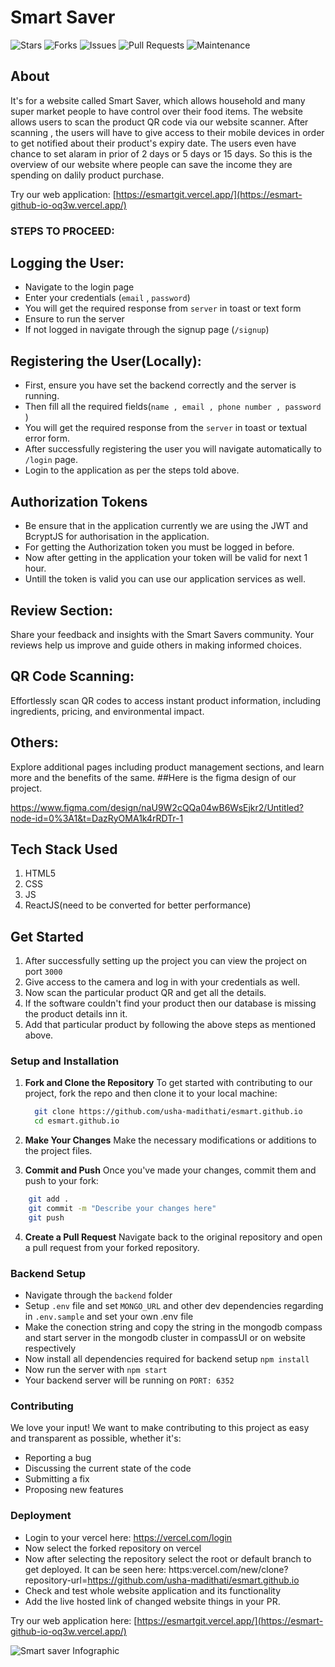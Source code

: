 # Smart Saver

![Stars](https://img.shields.io/github/stars/usha-madithati/esmart.github.io?style=social) ![Forks](https://img.shields.io/github/forks/usha-madithati/esmart.github.io?style=social) ![Issues](https://img.shields.io/github/issues/usha-madithati/esmart.github.io) ![Pull Requests](https://img.shields.io/github/issues-pr/usha-madithati/esmart.github.io) ![Maintenance](https://img.shields.io/maintenance/yes/2024)

## About 

It's for a website called Smart Saver, which allows household and many super market people to have control over their food items. 
The website allows users to scan the product QR code via our website scanner.
After scanning , the users will have to give access to their mobile devices in order to get notified about their product's expiry date.
The users even have chance to set alaram in prior of 2 days or 5 days or 15 days.
So this is the overview of our website where people can save the income they are spending on dalily product purchase.

Try our web application: [https://esmartgit.vercel.app/](https://esmart-github-io-oq3w.vercel.app/)

### STEPS TO PROCEED:

## Logging the User:
 - Navigate to the login page
 - Enter your credentials (`email` , `password`)
 - You will get the required response from `server` in toast or text form
 - Ensure to run the server
 - If not logged in navigate through the signup page (`/signup`)

## Registering the User(Locally):
 - First, ensure you have set the backend correctly and the server is running.
 - Then fill all the required fields(`name , email , phone number , password `)
 - You will get the required response from the `server` in toast or textual error form.
 - After successfully registering the user you will navigate automatically to `/login` page.
 - Login to the application as per the steps told above.

## Authorization Tokens
- Be ensure that in the application currently    we are using the JWT and BcryptJS for authorisation in the application.
- For getting the Authorization token you must be logged in before. 
- Now after getting in the application your token will be valid for next 1 hour.
- Untill the token is valid you can use our application services as well.

## Review Section: 
Share your feedback and insights with the Smart Savers community. Your reviews help us improve and guide others in making informed choices.
## QR Code Scanning: 
Effortlessly scan QR codes to access instant product information, including ingredients, pricing, and environmental impact.
## Others: 
Explore additional pages including product management sections, and learn more and the benefits of the same.
##Here is the figma design of our project.

 https://www.figma.com/design/naU9W2cQQa04wB6WsEjkr2/Untitled?node-id=0%3A1&t=DazRyOMA1k4rRDTr-1
## Tech Stack Used

1. HTML5
2. CSS
3. JS
4. ReactJS(need to be converted for better performance)

## Get Started

1. After successfully setting up the project you can view the project on port `3000`
2. Give access to the camera and log in with your credentials as well.
3. Now scan the particular product QR and get all the details.
4. If the software couldn't find your product then our database is missing the product details inn it.
5. Add that particular product by following the above steps as mentioned above.

### Setup and Installation

1. **Fork and Clone the Repository**
   To get started with contributing to our project, fork the repo and then clone it to your local machine:
      ```bash
        git clone https://github.com/usha-madithati/esmart.github.io
        cd esmart.github.io
      ```

2. **Make Your Changes**
 Make the necessary modifications or additions to the project files.

3. **Commit and Push**
  Once you've made your changes, commit them and push to your fork:
  ```bash
      git add .
      git commit -m "Describe your changes here"
      git push
   ```

4. **Create a Pull Request**
  Navigate back to the original repository and open a pull request from your forked repository.

### Backend Setup

 - Navigate through the `backend` folder
 - Setup `.env` file and set `MONGO_URL` and other dev dependencies regarding in `.env.sample` and set your own .env file
 - Make the conection string and copy the string in the mongodb compass and start server in the mongodb cluster in compassUI or on website respectively
 -  Now install all dependencies required for backend setup `npm install`
 -  Now run the server with `npm start`
 -  Your backend server will be running on `PORT: 6352`


 ### Contributing

We love your input! We want to make contributing to this project as easy and transparent as possible, whether it's:
- Reporting a bug
- Discussing the current state of the code
- Submitting a fix
- Proposing new features

### Deployment
 - Login to your vercel here: https://vercel.com/login
 - Now select the forked repository on vercel
 - Now after selecting the repository select the root or default branch to     get  deployed.
   It can be seen here: https:vercel.com/new/clone?repository-url=https://github.com/usha-madithati/esmart.github.io
 - Check and test whole website application and its functionality
 - Add the live hosted link of changed website things in your PR.

Try our web application here: [https://esmartgit.vercel.app/](https://esmart-github-io-oq3w.vercel.app/)

![Smart saver Infographic](https://camo.githubusercontent.com/dd5e3080a7adc2ead8f86cbbd6577cee0a38439c0ebf195021ce41587b0a405f/68747470733a2f2f6d69726f2e6d656469756d2e636f6d2f6d61782f313430302f312a633459675258595161794f5657785633376f757272772e706e67)

